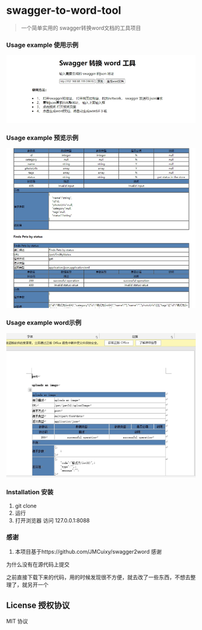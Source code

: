 # swagger-to-word-tool

> 一个简单实用的 swagger转换word文档的工具项目


### Usage example 使用示例 


![image](https://github.com/LanjianNUll/swagger-to-word-tool/blob/main/使用示例.png)


### Usage example 预览示例

![image](https://github.com/LanjianNUll/swagger-to-word-tool/blob/main/预览示例.png)


### Usage example word示例

![image](https://github.com/LanjianNUll/swagger-to-word-tool/blob/main/word示例.png)



### Installation 安装

1. git clone 
2. 运行
3. 打开浏览器 访问 127.0.0.1:8088


### 感谢

1. 本项目基于https://github.com/JMCuixy/swagger2word 感谢

为什么没有在源代码上提交

之前直接下载下来的代码，用的时候发现很不方便，就去改了一些东西，不想去整理了，就另开一个


## License 授权协议

 MIT 协议